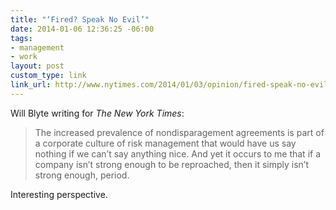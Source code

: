 ```yaml
---
title: "‘Fired? Speak No Evil’"
date: 2014-01-06 12:36:25 -06:00
tags:
- management
- work
layout: post
custom_type: link
link_url: http://www.nytimes.com/2014/01/03/opinion/fired-speak-no-evil.html
---
```


Will Blyte writing for *The New York Times*:

>The increased prevalence of nondisparagement agreements is part of a corporate culture of risk management that would have us say nothing if we can’t say anything nice. And yet it occurs to me that if a company isn’t strong enough to be reproached, then it simply isn’t strong enough, period.

Interesting perspective.
